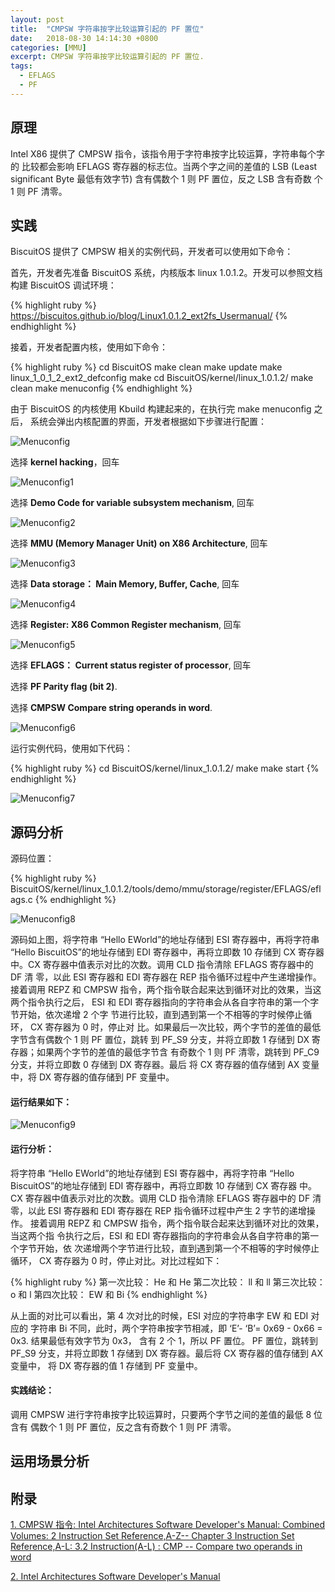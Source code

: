 ```yaml
---
layout: post
title:  "CMPSW 字符串按字比较运算引起的 PF 置位"
date:   2018-08-30 14:14:30 +0800
categories: [MMU]
excerpt: CMPSW 字符串按字比较运算引起的 PF 置位.
tags:
  - EFLAGS
  - PF
---
```


## 原理

Intel X86 提供了 CMPSW 指令，该指令用于字符串按字比较运算，字符串每个字的
比较都会影响 EFLAGS 寄存器的标志位。当两个字之间的差值的 LSB (Least 
significant Byte 最低有效字节) 含有偶数个 1 则 PF 置位，反之 LSB 含有奇数
个 1 则 PF 清零。

## 实践

BiscuitOS 提供了 CMPSW 相关的实例代码，开发者可以使用如下命令：

首先，开发者先准备 BiscuitOS 系统，内核版本 linux 1.0.1.2。开发可以参照文档
构建 BiscuitOS 调试环境：

{% highlight ruby %}
https://biscuitos.github.io/blog/Linux1.0.1.2_ext2fs_Usermanual/
{% endhighlight %}


接着，开发者配置内核，使用如下命令：

{% highlight ruby %}
cd BiscuitOS
make clean
make update
make linux_1_0_1_2_ext2_defconfig
make
cd BiscuitOS/kernel/linux_1.0.1.2/
make clean
make menuconfig
{% endhighlight %}

由于 BiscuitOS 的内核使用 Kbuild 构建起来的，在执行完 make menuconfig 之后，
系统会弹出内核配置的界面，开发者根据如下步骤进行配置：

![Menuconfig](https://raw.githubusercontent.com/EmulateSpace/PictureSet/master/BiscuitOS/kernel/MMU000003.png)

选择 **kernel hacking**，回车

![Menuconfig1](https://raw.githubusercontent.com/EmulateSpace/PictureSet/master/BiscuitOS/kernel/MMU000004.png)

选择 **Demo Code for variable subsystem mechanism**, 回车

![Menuconfig2](https://raw.githubusercontent.com/EmulateSpace/PictureSet/master/BiscuitOS/kernel/MMU000005.png)

选择 **MMU (Memory Manager Unit) on X86 Architecture**, 回车

![Menuconfig3](https://raw.githubusercontent.com/EmulateSpace/PictureSet/master/BiscuitOS/kernel/MMU000006.png)

选择 **Data storage： Main  Memory, Buffer, Cache**, 回车

![Menuconfig4](https://raw.githubusercontent.com/EmulateSpace/PictureSet/master/BiscuitOS/kernel/MMU000007.png)

选择 **Register: X86 Common Register mechanism**, 回车

![Menuconfig5](https://raw.githubusercontent.com/EmulateSpace/PictureSet/master/BiscuitOS/kernel/MMU000008.png)

选择 **EFLAGS： Current status register of processor**, 回车

选择 **PF    Parity flag (bit 2)**.

选择 **CMPSW Compare string operands in word**.

![Menuconfig6](https://raw.githubusercontent.com/EmulateSpace/PictureSet/master/BiscuitOS/kernel/MMU000188.png)

运行实例代码，使用如下代码：

{% highlight ruby %}
cd BiscuitOS/kernel/linux_1.0.1.2/
make 
make start
{% endhighlight %}

![Menuconfig7](https://raw.githubusercontent.com/EmulateSpace/PictureSet/master/BiscuitOS/kernel/MMU000124.png)

## 源码分析

源码位置：

{% highlight ruby %}
BiscuitOS/kernel/linux_1.0.1.2/tools/demo/mmu/storage/register/EFLAGS/eflags.c
{% endhighlight %}

![Menuconfig8](https://raw.githubusercontent.com/EmulateSpace/PictureSet/master/BiscuitOS/kernel/MMU000125.png)

源码如上图，将字符串 “Hello EWorld”的地址存储到 ESI 寄存器中，再将字符串 
“Hello BiscuitOS”的地址存储到 EDI 寄存器中，再将立即数 10 存储到 CX 寄存器
中。CX 寄存器中值表示对比的次数。调用 CLD 指令清除 EFLAGS 寄存器中的 DF 清
零，以此 ESI 寄存器和 EDI 寄存器在 REP 指令循环过程中产生递增操作。接着调用 
REPZ 和 CMPSW 指令，两个指令联合起来达到循环对比的效果，当这两个指令执行之后，
ESI 和 EDI 寄存器指向的字符串会从各自字符串的第一个字节开始，依次递增 2 个字
节进行比较，直到遇到第一个不相等的字时候停止循环， CX 寄存器为 0 时，停止对
比。如果最后一次比较，两个字节的差值的最低字节含有偶数个 1 则 PF 置位，跳转
到 PF_S9 分支，并将立即数 1 存储到 DX 寄存器；如果两个字节的差值的最低字节含
有奇数个 1 则 PF 清零，跳转到 PF_C9 分支，并将立即数 0 存储到 DX 寄存器。最后
将 CX 寄存器的值存储到 AX 变量中，将 DX 寄存器的值存储到 PF 变量中。

#### 运行结果如下：

![Menuconfig9](https://raw.githubusercontent.com/EmulateSpace/PictureSet/master/BiscuitOS/kernel/MMU000126.png)

#### 运行分析：

将字符串 “Hello EWorld”的地址存储到 ESI 寄存器中，再将字符串 
“Hello BiscuitOS”的地址存储到 EDI 寄存器中，再将立即数 10 存储到 CX 寄存器
中。CX 寄存器中值表示对比的次数。调用 CLD 指令清除 EFLAGS 寄存器中的 DF 清
零，以此 ESI 寄存器和 EDI 寄存器在 REP 指令循环过程中产生 2 字节的递增操作。
接着调用 REPZ 和 CMPSW 指令，两个指令联合起来达到循环对比的效果，当这两个指
令执行之后，ESI 和 EDI 寄存器指向的字符串会从各自字符串的第一个字节开始，依
次递增两个字节进行比较，直到遇到第一个不相等的字时候停止循环， CX 寄存器为 
0 时，停止对比。对比过程如下：

{% highlight ruby %}
第一次比较： He 和 He
第二次比较： ll 和 ll
第三次比较： o  和 l
第四次比较： EW 和 Bi
{% endhighlight %}

从上面的对比可以看出，第 4 次对比的时候，ESI 对应的字符串字 EW 和 EDI 对应的
字符串 Bi 不同，此时，两个字符串按字节相减，即 ‘E’- ‘B’= 0x69 - 0x66 = 0x3. 
结果最低有效字节为 0x3， 含有 2 个 1，所以 PF 置位。 PF 置位，跳转到 PF_S9 
分支，并将立即数 1 存储到 DX 寄存器。最后将 CX 寄存器的值存储到 AX 变量中，
将 DX 寄存器的值 1 存储到 PF 变量中。

#### 实践结论：

调用 CMPSW 进行字符串按字比较运算时，只要两个字节之间的差值的最低 8 位含有
偶数个 1 则 PF 置位，反之含有奇数个 1 则 PF 清零。

## 运用场景分析

## 附录

[1. CMPSW 指令: Intel Architectures Software Developer's Manual: Combined Volumes: 2 Instruction Set Reference,A-Z-- Chapter 3 Instruction Set Reference,A-L: 3.2 Instruction(A-L) : CMP -- Compare two operands in word](https://software.intel.com/en-us/articles/intel-sdm)

[2. Intel Architectures Software Developer's Manual](https://github.com/BiscuitOS/Documentation/blob/master/Datasheet/Intel-IA32_DevelopmentManual.pdf)
